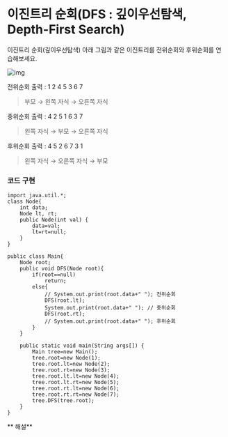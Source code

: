 # 이진트리 순회(DFS : 깊이우선탐색, Depth-First Search)



이진트리 순회(깊이우선탐색) 아래 그림과 같은 이진트리를 전위순회와 후위순회를 연습해보세요.

 



![img](https://blog.kakaocdn.net/dn/bLCtYo/btrzQGfNR9h/X7FoKhJaBsZYxaKNroiQ1k/img.png)



 

 

전위순회 출력 : 1 2 4 5 3 6 7

> 부모 → 왼쪽 자식 → 오른쪽 자식 

중위순회 출력 : 4 2 5 1 6 3 7

> 왼쪽 자식  → 부모 → 오른쪽 자식

후위순회 출력 : 4 5 2 6 7 3 1

> 왼쪽 자식  → 오른쪽 자식 → 부모

 

### 코드 구현

```
import java.util.*;
class Node{ 
    int data; 
    Node lt, rt; 
    public Node(int val) { 
        data=val; 
        lt=rt=null; 
    } 
} 
  
public class Main{ 
    Node root; 
    public void DFS(Node root){ 
        if(root==null) 
            return; 
        else{
            // System.out.print(root.data+" "); 전위순회
            DFS(root.lt);
            System.out.print(root.data+" "); // 중위순회
            DFS(root.rt);
            // System.out.print(root.data+" "); 후위순회
        }
    } 
  
    public static void main(String args[]) { 
        Main tree=new Main(); 
        tree.root=new Node(1); 
        tree.root.lt=new Node(2); 
        tree.root.rt=new Node(3); 
        tree.root.lt.lt=new Node(4); 
        tree.root.lt.rt=new Node(5); 
        tree.root.rt.lt=new Node(6); 
        tree.root.rt.rt=new Node(7);
        tree.DFS(tree.root); 
    } 
}
```



** 해설**

[Link]: https://lealea.tistory.com/58?category=1008807

